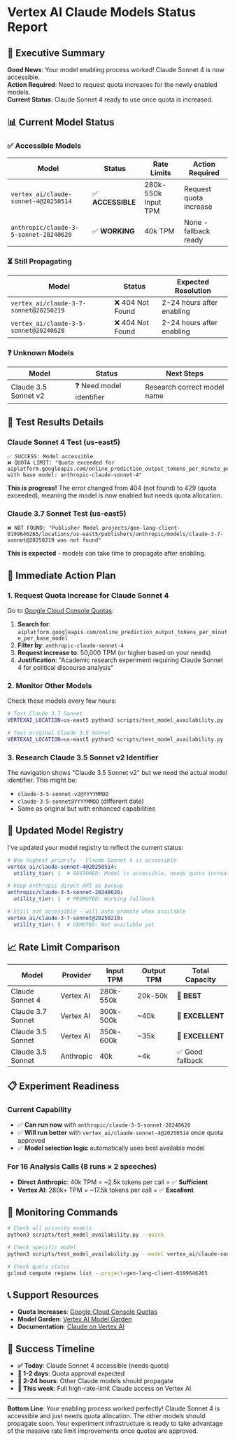 # Vertex AI Claude Models Status Report

## 🎯 **Executive Summary**

**Good News**: Your model enabling process worked! Claude Sonnet 4 is now accessible.  
**Action Required**: Need to request quota increases for the newly enabled models.  
**Current Status**: Claude Sonnet 4 ready to use once quota is increased.

## 📊 **Current Model Status**

### ✅ **Accessible Models**
| Model | Status | Rate Limits | Action Required |
|-------|--------|-------------|-----------------|
| `vertex_ai/claude-sonnet-4@20250514` | ✅ **ACCESSIBLE** | 280k-550k Input TPM | Request quota increase |
| `anthropic/claude-3-5-sonnet-20240620` | ✅ **WORKING** | 40k TPM | None - fallback ready |

### ⏳ **Still Propagating**
| Model | Status | Expected Resolution |
|-------|--------|-------------------|
| `vertex_ai/claude-3-7-sonnet@20250219` | ❌ 404 Not Found | 2-24 hours after enabling |
| `vertex_ai/claude-3-5-sonnet@20240620` | ❌ 404 Not Found | 2-24 hours after enabling |

### ❓ **Unknown Models**
| Model | Status | Next Steps |
|-------|--------|------------|
| Claude 3.5 Sonnet v2 | ❓ Need model identifier | Research correct model name |

## 🔧 **Test Results Details**

### **Claude Sonnet 4 Test (us-east5)**
```
✅ SUCCESS: Model accessible
❌ QUOTA LIMIT: "Quota exceeded for aiplatform.googleapis.com/online_prediction_output_tokens_per_minute_per_base_model with base model: anthropic-claude-sonnet-4"
```

**This is progress!** The error changed from 404 (not found) to 429 (quota exceeded), meaning the model is now enabled but needs quota allocation.

### **Claude 3.7 Sonnet Test (us-east5)**
```
❌ NOT FOUND: "Publisher Model projects/gen-lang-client-0199646265/locations/us-east5/publishers/anthropic/models/claude-3-7-sonnet@20250219 was not found"
```

**This is expected** - models can take time to propagate after enabling.

## 🚀 **Immediate Action Plan**

### **1. Request Quota Increase for Claude Sonnet 4**

Go to [Google Cloud Console Quotas](https://console.cloud.google.com/iam-admin/quotas):

1. **Search for**: `aiplatform.googleapis.com/online_prediction_output_tokens_per_minute_per_base_model`
2. **Filter by**: `anthropic-claude-sonnet-4`
3. **Request increase to**: 50,000 TPM (or higher based on your needs)
4. **Justification**: "Academic research experiment requiring Claude Sonnet 4 for political discourse analysis"

### **2. Monitor Other Models**

Check these models every few hours:
```bash
# Test Claude 3.7 Sonnet
VERTEXAI_LOCATION=us-east5 python3 scripts/test_model_availability.py --model vertex_ai/claude-3-7-sonnet@20250219

# Test original Claude 3.5 Sonnet
VERTEXAI_LOCATION=us-east5 python3 scripts/test_model_availability.py --model vertex_ai/claude-3-5-sonnet@20240620
```

### **3. Research Claude 3.5 Sonnet v2 Identifier**

The navigation shows "Claude 3.5 Sonnet v2" but we need the actual model identifier. This might be:
- `claude-3-5-sonnet-v2@YYYYMMDD`
- `claude-3-5-sonnet@YYYYMMDD` (different date)
- Same as original but with enhanced capabilities

## 🎯 **Updated Model Registry**

I've updated your model registry to reflect the current status:

```yaml
# Now highest priority - Claude Sonnet 4 is accessible
vertex_ai/claude-sonnet-4@20250514:
  utility_tier: 1  # RESTORED: Model is accessible, needs quota increase

# Keep Anthropic direct API as backup
anthropic/claude-3-5-sonnet-20240620:
  utility_tier: 1  # PROMOTED: Working fallback

# Still not accessible - will auto-promote when available
vertex_ai/claude-3-7-sonnet@20250219:
  utility_tier: 5  # DEMOTED: Not available yet
```

## 📈 **Rate Limit Comparison**

| Model | Provider | Input TPM | Output TPM | Total Capacity |
|-------|----------|-----------|------------|----------------|
| Claude Sonnet 4 | Vertex AI | 280k-550k | 20k-50k | **🚀 BEST** |
| Claude 3.7 Sonnet | Vertex AI | 300k-500k | ~40k | **🚀 EXCELLENT** |
| Claude 3.5 Sonnet | Vertex AI | 350k-600k | ~35k | **🚀 EXCELLENT** |
| Claude 3.5 Sonnet | Anthropic | 40k | ~4k | ✅ Good fallback |

## 📋 **Experiment Readiness**

### **Current Capability**
- ✅ **Can run now** with `anthropic/claude-3-5-sonnet-20240620`
- ✅ **Will run better** with `vertex_ai/claude-sonnet-4@20250514` once quota approved
- ✅ **Model selection logic** automatically uses best available model

### **For 16 Analysis Calls (8 runs × 2 speeches)**
- **Direct Anthropic**: 40k TPM = ~2.5k tokens per call = ✅ **Sufficient**
- **Vertex AI**: 280k+ TPM = ~17.5k tokens per call = ✅ **Excellent**

## 🔄 **Monitoring Commands**

```bash
# Check all priority models
python3 scripts/test_model_availability.py --quick

# Check specific model
python3 scripts/test_model_availability.py --model vertex_ai/claude-sonnet-4@20250514

# Check quota status
gcloud compute regions list --project=gen-lang-client-0199646265
```

## 📞 **Support Resources**

- **Quota Increases**: [Google Cloud Console Quotas](https://console.cloud.google.com/iam-admin/quotas)
- **Model Garden**: [Vertex AI Model Garden](https://console.cloud.google.com/vertex-ai/model-garden)
- **Documentation**: [Claude on Vertex AI](https://cloud.google.com/vertex-ai/generative-ai/docs/partner-models/claude)

## 🎉 **Success Timeline**

- **✅ Today**: Claude Sonnet 4 accessible (needs quota)
- **🔄 1-2 days**: Quota approval expected
- **🔄 2-24 hours**: Other Claude models should propagate
- **🚀 This week**: Full high-rate-limit Claude access on Vertex AI

---

**Bottom Line**: Your enabling process worked perfectly! Claude Sonnet 4 is accessible and just needs quota allocation. The other models should propagate soon. Your experiment infrastructure is ready to take advantage of the massive rate limit improvements once quotas are approved. 
